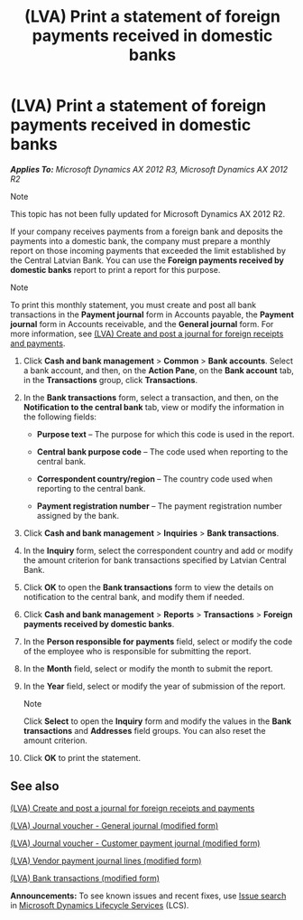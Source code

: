 ﻿---
title: (LVA) Print a statement of foreign payments received in domestic banks
TOCTitle: (LVA) Print a statement of foreign payments received in domestic banks
ms:assetid: fc22a7dc-bc8b-4420-96b3-9f8e6775da88
ms:mtpsurl: https://technet.microsoft.com/en-us/library/JJ911244(v=AX.60)
ms:contentKeyID: 52075327
ms.date: 04/18/2014
mtps_version: v=AX.60
---

# (LVA) Print a statement of foreign payments received in domestic banks 


_**Applies To:** Microsoft Dynamics AX 2012 R3, Microsoft Dynamics AX 2012 R2_


> [!NOTE]
> <P>This topic has not been fully updated for Microsoft Dynamics AX 2012 R2.</P>



If your company receives payments from a foreign bank and deposits the payments into a domestic bank, the company must prepare a monthly report on those incoming payments that exceeded the limit established by the Central Latvian Bank. You can use the **Foreign payments received by domestic banks** report to print a report for this purpose.


> [!NOTE]
> <P>To print this monthly statement, you must create and post all bank transactions in the <STRONG>Payment journal</STRONG> form in Accounts payable, the <STRONG>Payment journal</STRONG> form in Accounts receivable, and the <STRONG>General journal</STRONG> form. For more information, see <A href="lva-create-and-post-a-journal-for-foreign-receipts-and-payments.md">(LVA) Create and post a journal for foreign receipts and payments</A>.</P>



1.  Click **Cash and bank management** \> **Common** \> **Bank accounts**. Select a bank account, and then, on the **Action Pane**, on the **Bank account** tab, in the **Transactions** group, click **Transactions**.

2.  In the **Bank transactions** form, select a transaction, and then, on the **Notification to the central bank** tab, view or modify the information in the following fields:
    
      - **Purpose text** – The purpose for which this code is used in the report.
    
      - **Central bank purpose code** – The code used when reporting to the central bank.
    
      - **Correspondent country/region** – The country code used when reporting to the central bank.
    
      - **Payment registration number** – The payment registration number assigned by the bank.

3.  Click **Cash and bank management** \> **Inquiries** \> **Bank transactions**.

4.  In the **Inquiry** form, select the correspondent country and add or modify the amount criterion for bank transactions specified by Latvian Central Bank.

5.  Click **OK** to open the **Bank transactions** form to view the details on notification to the central bank, and modify them if needed.

6.  Click **Cash and bank management** \> **Reports** \> **Transactions** \> **Foreign payments received by domestic banks**.

7.  In the **Person responsible for payments** field, select or modify the code of the employee who is responsible for submitting the report.

8.  In the **Month** field, select or modify the month to submit the report.

9.  In the **Year** field, select or modify the year of submission of the report.
    

    > [!NOTE]
    > <P>Click <STRONG>Select</STRONG> to open the <STRONG>Inquiry</STRONG> form and modify the values in the <STRONG>Bank transactions</STRONG> and <STRONG>Addresses</STRONG> field groups. You can also reset the amount criterion.</P>



10. Click **OK** to print the statement.

## See also

[(LVA) Create and post a journal for foreign receipts and payments](lva-create-and-post-a-journal-for-foreign-receipts-and-payments.md)

[(LVA) Journal voucher - General journal (modified form)](https://technet.microsoft.com/en-us/library/jj853411\(v=ax.60\))

[(LVA) Journal voucher - Customer payment journal (modified form)](https://technet.microsoft.com/en-us/library/jj720370\(v=ax.60\))

[(LVA) Vendor payment journal lines (modified form)](https://technet.microsoft.com/en-us/library/jj721419\(v=ax.60\))

[(LVA) Bank transactions (modified form)](https://technet.microsoft.com/en-us/library/jj839644\(v=ax.60\))

  
**Announcements:** To see known issues and recent fixes, use [Issue search](http://go.microsoft.com/fwlink/?linkid=389258) in [Microsoft Dynamics Lifecycle Services](http://go.microsoft.com/fwlink/?linkid=306505) (LCS).

